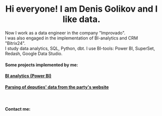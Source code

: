 <h1 align="center">Hi everyone! I am Denis Golikov and I like data.</h1>

Now I work as a data engineer in the company "Improvado".  
I was also engaged in the implementation of BI-analytics and CRM "Bitrix24".  
I study data analytics, SQL, Python, dbt.
I use BI-tools: Power BI, SuperSet, Redash, Google Data Studio.

#### Some projects implemented by me:
<h4 align="left"><a href="https://golikum.github.io/Public/" target="_blank">BI analytics (Power BI)</a></h4>
<h4 align="left"><a href="https://github.com/Golikum/Public/blob/3431b2bbfe456967eb4825dd6cc2c913722778e3/Parsing%20of%20deputies/Parsing.md" target="_blank">Parsing of deputies' data from the party's website</a></h4>

<br>

#### Contact me:
<a href = "https://www.linkedin.com/in/denisgolikov"><img src = "https://img.shields.io/badge/linkedin-%230077B5.svg?style=for-the-badge&logo=linkedin&logoColor=white" alt = ""></a>
<a href = "https://t.me/denisgolikov"><img src = "https://img.shields.io/badge/Telegram-2CA5E0?style=for-the-badge&logo=telegram&logoColor=white" alt = ""></a>


<!--
### Hello! 👋
**Golikum/Golikum** is a ✨ _special_ ✨ repository because its `README.md` (this file) appears on your GitHub profile.

Here are some ideas to get you started:

- 🔭 I’m currently working on ...
- 🌱 I’m currently learning ...
- 👯 I’m looking to collaborate on ...
- 🤔 I’m looking for help with ...
- 💬 Ask me about ...
- 📫 How to reach me: ...
- 😄 Pronouns: ...
- ⚡ Fun fact: ...
-->
